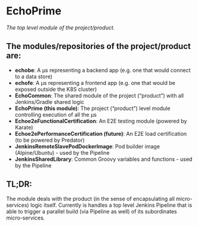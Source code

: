 # EchoPrime
_The top level module of the project/product._

## The modules/repositories of the project/product are:
- **echobe**: A µs representing a backend app (e.g. one that would connect to a data store)
- **echofe**: A µs representing a frontend app (e.g. one that would be exposed outside the K8S cluster)
- **EchoCommon**: The shared module of the project (“product”) with all Jenkins/Gradle shared logic
- **EchoPrime (this module)**: The project (“product”) level module controlling execution of all the µs
- **Echoe2eFunctionalCertification**: An E2E testing module (powered by Karate)
- **Echoe2ePerformanceCertification (future)**: An E2E load certification (to be powered by Predator)
- **JenkinsRemoteSlavePodDockerImage**: Pod builder image (Alpine/Ubuntu) - used by the Pipeline
- **JenkinsSharedLibrary**: Common Groovy variables and functions - used by the Pipeline

## TL;DR:
The module deals with the product (in the sense of encapsulating all micro-services) logic itself. Currently is handles a top level Jenkins Pipeline that is able to trigger a parallel build (via Pipeline as well) of its subordinates micro-services.
